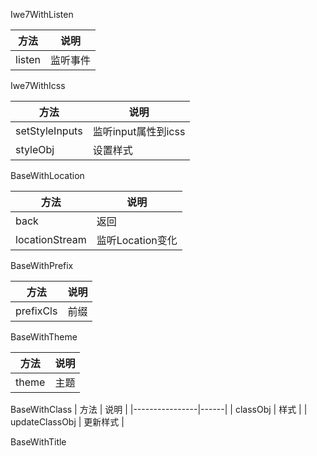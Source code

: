 
Iwe7WithListen

| 方法     | 说明   |
|--------|------|
| listen | 监听事件 |

Iwe7WithIcss

| 方法             | 说明             |
|----------------|----------------|
| setStyleInputs | 监听input属性到icss |
| styleObj       | 设置样式           |

BaseWithLocation

| 方法             | 说明           |
|----------------|--------------|
| back           | 返回           |
| locationStream | 监听Location变化 |


BaseWithPrefix

| 方法        | 说明 |
|-----------|----|
| prefixCls | 前缀 |

BaseWithTheme

| 方法    | 说明 |
|-------|----|
| theme | 主题 |

BaseWithClass
| 方法             | 说明   |
|----------------|------|
| classObj       | 样式   |
| updateClassObj | 更新样式 |

BaseWithTitle

